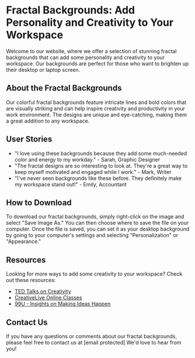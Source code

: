 <!--font:Poppins-->

# Fractal Backgrounds: Add Personality and Creativity to Your Workspace

Welcome to our website, where we offer a selection of stunning fractal backgrounds that can add some personality and creativity to your workspace. Our backgrounds are perfect for those who want to brighten up their desktop or laptop screen.

## About the Fractal Backgrounds

Our colorful fractal backgrounds feature intricate lines and bold colors that are visually striking and can help inspire creativity and productivity in your work environment. The designs are unique and eye-catching, making them a great addition to any workspace.

## User Stories

- "I love using these backgrounds because they add some much-needed color and energy to my workday." - Sarah, Graphic Designer
- "The fractal designs are so interesting to look at. They're a great way to keep myself motivated and engaged while I work." - Mark, Writer
- "I've never seen backgrounds like these before. They definitely make my workspace stand out!" - Emily, Accountant

## How to Download

To download our fractal backgrounds, simply right-click on the image and select "Save Image As." You can then choose where to save the file on your computer. Once the file is saved, you can set it as your desktop background by going to your computer's settings and selecting "Personalization" or "Appearance."

## Resources

Looking for more ways to add some creativity to your workspace? Check out these resources:

- [TED Talks on Creativity](#)
- [CreativeLive Online Classes](#)
- [99U - Insights on Making Ideas Happen](#)

## Contact Us

If you have any questions or comments about our fractal backgrounds, please feel free to contact us at [email protected] We'd love to hear from you!

<!--

Write me content for website with wallpaper which alt text is:

"A wallpaper featuring a colorful fractal pattern, with intricate lines and bold colors."

The name/title of the page should not be 1:1 copy of the alt text but rather a real content of the website which is using this wallpaper.

- Use markdown format 
- Start with heading
- Heading should be short and concise
- The content should look like a real website 
- The website should not be about the wallpaper, wallpaper is just a related background
- Heading should be contain work "wallpaper" or "background"
- Include real sections like references, contact, user stories, etc. use things relevant to the page purpose.
- Feel free to use structure like headings, bullets, numbering, blockquotes, paragraphs, horizontal lines, etc.
- You can use formatting like bold or _italic_
- You can include UTF-8 emojis
- Links should be only #hash anchors (and you can refer to the document itself)
- Do not include images


---


# Colorful Fractal Wallpaper for Your Creative Workspace

Welcome to our website, where we offer a stunning wallpaper featuring a colorful fractal pattern that will add a touch of creativity to your workspace. Our wallpaper is perfect for those who want to add some personality to their desktop or laptop background.

## About the Wallpaper

Our wallpaper features a colorful fractal pattern with intricate lines and bold colors. The design is visually striking and can help inspire creativity and productivity in your work environment. Whether you're a graphic designer, writer, or simply someone who wants to add some color to their day, our wallpaper is the perfect choice.

## User Stories

- "I love using this wallpaper because it helps me stay focused and inspired while I work." - Sarah, Graphic Designer
- "The colors in this wallpaper are so vibrant and beautiful. It's a great way to brighten up my computer screen!" - Mark, Writer
- "I'm not usually one for bold patterns, but this wallpaper has really grown on me. It adds some much-needed personality to my workspace." - Emily, Accountant

## How to Download

To download our wallpaper, simply right-click on the image and select "Save Image As." You can then choose where to save the file on your computer. Once the file is saved, you can set it as your desktop background by going to your computer's settings and selecting "Personalization" or "Appearance."

## References

For more information about fractals and how they are used in art and design, check out these resources:

- [Fractal Foundation](#)
- [The Beauty of Fractals](#)
- [Fractal Art on DeviantArt](#)

## Contact Us

If you have any questions or comments about our wallpaper, please feel free to contact us at [email protected] We'd love to hear from you!


---


Heading should not include word "wallpaper". The website should not be about the wallpaper itself, wallpaper is just a related background, rewrite whole content.


---


# Boost Your Creativity with a Colorful Fractal Background

Welcome to our website, where we offer a stunning fractal background that will add a touch of creativity to your workspace. Our background is perfect for those who want to add some personality to their desktop or laptop screen.

## About the Background

Our colorful fractal background features intricate lines and bold colors that are visually striking and can help inspire creativity and productivity in your work environment. Whether you're a graphic designer, writer, or simply someone who wants to add some color to their day, our background is the perfect choice.

## User Stories

- "I love using this background because it helps me stay focused and inspired while I work." - Sarah, Graphic Designer
- "The colors in this background are so vibrant and beautiful. It's a great way to brighten up my computer screen!" - Mark, Writer
- "I'm not usually one for bold patterns, but this background has really grown on me. It adds some much-needed personality to my workspace." - Emily, Accountant

## How to Download

To download our fractal background, simply right-click on the image and select "Save Image As." You can then choose where to save the file on your computer. Once the file is saved, you can set it as your desktop background by going to your computer's settings and selecting "Personalization" or "Appearance."

## Resources

Looking for more ways to boost your creativity? Check out these resources:

- [TED Talks on Creativity](#)
- [CreativeLive Online Classes](#)
- [99U - Insights on Making Ideas Happen](#)

## Contact Us

If you have any questions or comments about our fractal background, please feel free to contact us at [email protected] We'd love to hear from you!


---


Heading is too long, rewrite whole content.


---


# Add Some Color to Your Workspace with a Fractal Background

Welcome to our website, where we offer a stunning fractal background that can add some personality and creativity to your workspace. Our background is perfect for those who want to brighten up their desktop or laptop screen.

## About the Fractal Background

Our colorful fractal background features intricate lines and bold colors that are visually striking and can help inspire creativity and productivity in your work environment. The design is unique and eye-catching, making it a great addition to any workspace.

## User Stories

- "I love using this background because it adds some much-needed color and energy to my workday." - Sarah, Graphic Designer
- "The fractal design is so interesting to look at. It's a great way to keep myself motivated and engaged while I work." - Mark, Writer
- "I've never seen a background like this before. It's definitely a conversation starter!" - Emily, Accountant

## How to Download

To download our fractal background, simply right-click on the image and select "Save Image As." You can then choose where to save the file on your computer. Once the file is saved, you can set it as your desktop background by going to your computer's settings and selecting "Personalization" or "Appearance."

## Resources

Looking for more ways to add some creativity to your workspace? Check out these resources:

- [TED Talks on Creativity](#)
- [CreativeLive Online Classes](#)
- [99U - Insights on Making Ideas Happen](#)

## Contact Us

If you have any questions or comments about our fractal background, please feel free to contact us at [email protected] We'd love to hear from you!


---


Heading is too long, rewrite whole content.


---


# Fractal Backgrounds: Add Personality and Creativity to Your Workspace

Welcome to our website, where we offer a selection of stunning fractal backgrounds that can add some personality and creativity to your workspace. Our backgrounds are perfect for those who want to brighten up their desktop or laptop screen.

## About the Fractal Backgrounds

Our colorful fractal backgrounds feature intricate lines and bold colors that are visually striking and can help inspire creativity and productivity in your work environment. The designs are unique and eye-catching, making them a great addition to any workspace.

## User Stories

- "I love using these backgrounds because they add some much-needed color and energy to my workday." - Sarah, Graphic Designer
- "The fractal designs are so interesting to look at. They're a great way to keep myself motivated and engaged while I work." - Mark, Writer
- "I've never seen backgrounds like these before. They definitely make my workspace stand out!" - Emily, Accountant

## How to Download

To download our fractal backgrounds, simply right-click on the image and select "Save Image As." You can then choose where to save the file on your computer. Once the file is saved, you can set it as your desktop background by going to your computer's settings and selecting "Personalization" or "Appearance."

## Resources

Looking for more ways to add some creativity to your workspace? Check out these resources:

- [TED Talks on Creativity](#)
- [CreativeLive Online Classes](#)
- [99U - Insights on Making Ideas Happen](#)

## Contact Us

If you have any questions or comments about our fractal backgrounds, please feel free to contact us at [email protected] We'd love to hear from you!


---


Write me a Google font which is best fitting for the website.

Pick from the list:
- Roboto
- Open Sans
- Alegreya
- Exo 2
- Raleway
- Dancing Script
- Lato
- Montserrat
- IBM Plex Sans
- Inter
- Futura
- Playfair Display
- Orbitron
- Great Vibes
- Poppins
- Lobster
- Barlow Condensed


Write just the font name nothing else.


---


Poppins

-->
